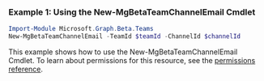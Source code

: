 ### Example 1: Using the New-MgBetaTeamChannelEmail Cmdlet
```powershell
Import-Module Microsoft.Graph.Beta.Teams
New-MgBetaTeamChannelEmail -TeamId $teamId -ChannelId $channelId
```
This example shows how to use the New-MgBetaTeamChannelEmail Cmdlet.
To learn about permissions for this resource, see the [permissions reference](/graph/permissions-reference).
